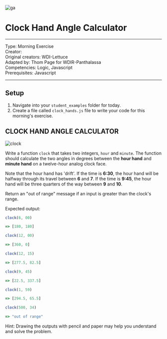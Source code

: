 ![ga](https://ga-core.s3.amazonaws.com/production/uploads/program/default_image/9058/thumb_GA_Cog_Large_Red_RGB.png)


# Clock Hand Angle Calculator

---
Type: Morning Exercise<br>
Creator:<br>
    Original creators: WDI-Lettuce<br>
    Adapted by: Thom Page for WDIR-Panthalassa<br>
Competencies: Logic, Javascript<br>
Prerequisites: Javascript <br>

---


## Setup
1. Navigate into your `student_examples` folder for today.
2. Create a file called `clock_hands.js` file to write your code for this morning's exercise.

## CLOCK HAND ANGLE CALCULATOR

![clock](http://orpheogroup.com/wp-content/uploads/2014/10/grand-central-clock-crop.jpg)


Write a function `clock` that takes two integers, `hour` and `minute`. The function should calculate the two angles in degrees between the **hour hand** and **minute hand** on a twelve-hour analog clock face.

Note that the hour hand has 'drift'. If the time is **6:30**, the hour hand will be halfway through its travel between **6** and **7**. If the time is **9:45**, the hour hand will be three quarters of the way between **9** and **10**.

Return an "out of range" message if an input is greater than the clock's range.


Expected output:

```js
clock(6, 00)

=> [180, 180]
```

```js
clock(12, 00)

=> [360, 0]
```

```js
clock(12, 15)

=> [277.5, 82.5]
```

```js
clock(9, 45)

=> [22.5, 337.5]
```

```js
clock(1, 59)

=> [294.5, 65.5]
```

```js
clock(500, 34)

=> "out of range"
```

Hint: Drawing the outputs with pencil and paper may help you understand and solve the problem.
